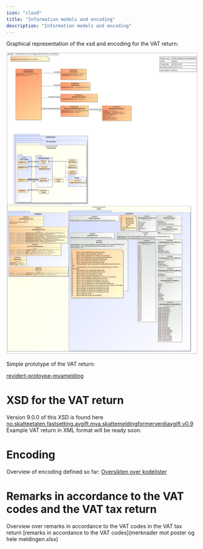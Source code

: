 ```yaml
---
icon: "cloud"
title: "Information models and encoding"
description: "Information models and encoding"
---
```


Graphical representation of the xsd and encoding for the VAT return:

![SkattemeldingForMerverdiavgift2020](SkattemeldingForMerverdiavgift2020.png)

Simple prototype of the VAT return:

[revidert-protoype-mvamelding](revidert-protoype-mvamelding.xlsx)

# XSD for the VAT return

Version 9.0.0 of this XSD is found here [no.skatteetaten.fastsetting.avgift.mva.skattemeldingformerverdiavgift.v0.9](https://github.com/Skatteetaten/mva-meldingen/tree/oppdatere-regler-og-api-beskrivelse/docs/documentation/informasjonsmodell/xsd/no.skatteetaten.fastsetting.avgift.mva.skattemeldingformerverdiavgift.v0.9.xsd)
Example VAT return in XML format will be ready soon.

# Encoding

Overview of encoding defined so far: [Oversikten over kodelister](https://github.com/Skatteetaten/mva-meldingen/tree/master/docs/documentation/informasjonsmodell/kodelister/)

# Remarks in accordance to the VAT codes and the VAT tax return

Overview over remarks in accordance to the VAT codes in the VAT tax return [remarks in accordance to the VAT codes](merknader mot poster og hele meldingen.xlsx)
